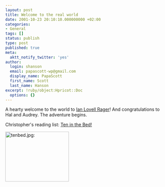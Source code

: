 ```yaml
---
layout: post
title: Welcome to the real world
date: 2001-10-23 20:10:10.000000000 +02:00
categories:
- General
tags: []
status: publish
type: post
published: true
meta:
  aktt_notify_twitter: 'yes'
author:
  login: shanson
  email: papascott-wp@gmail.com
  display_name: PapaScott
  first_name: Scott
  last_name: Hanson
excerpt: !ruby/object:Hpricot::Doc
  options: {}
---
```

<p>A hearty welcome to the world to <a href="http://hal.editthispage.com/stories/storyReader$979">Ian Lovell Rager</a>! And congratulations to Hal and Audrey. The adventure begins.</p>
<p>Christopher's reading list: <a href="http://www.amazon.com/exec/obidos/ASIN/0763615757">Ten in the Bed!</a></p>
<p><a href="http://www.amazon.com/exec/obidos/ASIN/0763615757"><img src="https://www.papascott.de/wordpress/wp-content/uploads/2001/10/tenbed.jpg" height="157" width="200" border="0" alt="tenbed.jpg: " /></a></p>

